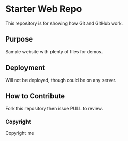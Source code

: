 # Starter Web Repo

This repository is for showing how Git and GitHub work.

## Purpose

Sample website with plenty of files for demos.

## Deployment

Will not be deployed, though could be on any server.

## How to Contribute

Fork this repository then issue PULL to review.

### Copyright

Copyright me